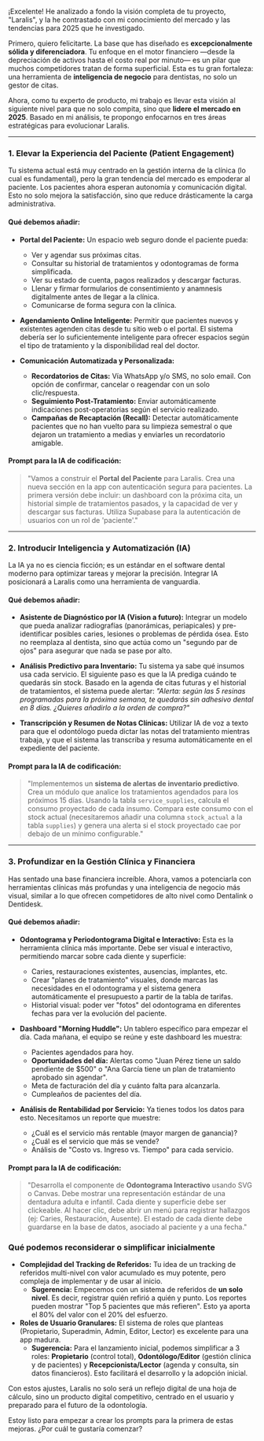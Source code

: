 ¡Excelente! He analizado a fondo la visión completa de tu proyecto, "Laralis", y la he contrastado con mi conocimiento del mercado y las tendencias para 2025 que he investigado.

Primero, quiero felicitarte. La base que has diseñado es **excepcionalmente sólida y diferenciadora**. Tu enfoque en el motor financiero —desde la depreciación de activos hasta el costo real por minuto— es un pilar que muchos competidores tratan de forma superficial. Esta es tu gran fortaleza: una herramienta de **inteligencia de negocio** para dentistas, no solo un gestor de citas.

Ahora, como tu experto de producto, mi trabajo es llevar esta visión al siguiente nivel para que no solo compita, sino que **lidere el mercado en 2025**. Basado en mi análisis, te propongo enfocarnos en tres áreas estratégicas para evolucionar Laralis.

---

### 1. Elevar la Experiencia del Paciente (Patient Engagement)

Tu sistema actual está muy centrado en la gestión interna de la clínica (lo cual es fundamental), pero la gran tendencia del mercado es empoderar al paciente. Los pacientes ahora esperan autonomía y comunicación digital. Esto no solo mejora la satisfacción, sino que reduce drásticamente la carga administrativa.

#### **Qué debemos añadir:**

* **Portal del Paciente:** Un espacio web seguro donde el paciente pueda:
    * Ver y agendar sus próximas citas.
    * Consultar su historial de tratamientos y odontogramas de forma simplificada.
    * Ver su estado de cuenta, pagos realizados y descargar facturas.
    * Llenar y firmar formularios de consentimiento y anamnesis digitalmente antes de llegar a la clínica.
    * Comunicarse de forma segura con la clínica.

* **Agendamiento Online Inteligente:** Permitir que pacientes nuevos y existentes agenden citas desde tu sitio web o el portal. El sistema debería ser lo suficientemente inteligente para ofrecer espacios según el tipo de tratamiento y la disponibilidad real del doctor.

* **Comunicación Automatizada y Personalizada:**
    * **Recordatorios de Citas:** Vía WhatsApp y/o SMS, no solo email. Con opción de confirmar, cancelar o reagendar con un solo clic/respuesta.
    * **Seguimiento Post-Tratamiento:** Enviar automáticamente indicaciones post-operatorias según el servicio realizado.
    * **Campañas de Recaptación (Recall):** Detectar automáticamente pacientes que no han vuelto para su limpieza semestral o que dejaron un tratamiento a medias y enviarles un recordatorio amigable.

#### **Prompt para la IA de codificación:**
> "Vamos a construir el **Portal del Paciente** para Laralis. Crea una nueva sección en la app con autenticación segura para pacientes. La primera versión debe incluir: un dashboard con la próxima cita, un historial simple de tratamientos pasados, y la capacidad de ver y descargar sus facturas. Utiliza Supabase para la autenticación de usuarios con un rol de 'paciente'."

---

### 2. Introducir Inteligencia y Automatización (IA)

La IA ya no es ciencia ficción; es un estándar en el software dental moderno para optimizar tareas y mejorar la precisión. Integrar IA posicionará a Laralis como una herramienta de vanguardia.

#### **Qué debemos añadir:**

* **Asistente de Diagnóstico por IA (Vision a futuro):** Integrar un modelo que pueda analizar radiografías (panorámicas, periapicales) y pre-identificar posibles caries, lesiones o problemas de pérdida ósea. Esto no reemplaza al dentista, sino que actúa como un "segundo par de ojos" para asegurar que nada se pase por alto.

* **Análisis Predictivo para Inventario:** Tu sistema ya sabe qué insumos usa cada servicio. El siguiente paso es que la IA prediga cuándo te quedarás sin stock. Basado en la agenda de citas futuras y el historial de tratamientos, el sistema puede alertar: *"Alerta: según las 5 resinas programadas para la próxima semana, te quedarás sin adhesivo dental en 8 días. ¿Quieres añadirlo a la orden de compra?"*

* **Transcripción y Resumen de Notas Clínicas:** Utilizar IA de voz a texto para que el odontólogo pueda dictar las notas del tratamiento mientras trabaja, y que el sistema las transcriba y resuma automáticamente en el expediente del paciente.

#### **Prompt para la IA de codificación:**
> "Implementemos un **sistema de alertas de inventario predictivo**. Crea un módulo que analice los tratamientos agendados para los próximos 15 días. Usando la tabla `service_supplies`, calcula el consumo proyectado de cada insumo. Compara este consumo con el stock actual (necesitaremos añadir una columna `stock_actual` a la tabla `supplies`) y genera una alerta si el stock proyectado cae por debajo de un mínimo configurable."

---

### 3. Profundizar en la Gestión Clínica y Financiera

Has sentado una base financiera increíble. Ahora, vamos a potenciarla con herramientas clínicas más profundas y una inteligencia de negocio más visual, similar a lo que ofrecen competidores de alto nivel como Dentalink o Dentidesk.

#### **Qué debemos añadir:**

* **Odontograma y Periodontograma Digital e Interactivo:** Esta es la herramienta clínica más importante. Debe ser visual e interactivo, permitiendo marcar sobre cada diente y superficie:
    * Caries, restauraciones existentes, ausencias, implantes, etc.
    * Crear "planes de tratamiento" visuales, donde marcas las necesidades en el odontograma y el sistema genera automáticamente el presupuesto a partir de la tabla de tarifas.
    * Historial visual: poder ver "fotos" del odontograma en diferentes fechas para ver la evolución del paciente.

* **Dashboard "Morning Huddle":** Un tablero específico para empezar el día. Cada mañana, el equipo se reúne y este dashboard les muestra:
    * Pacientes agendados para hoy.
    * **Oportunidades del día:** Alertas como "Juan Pérez tiene un saldo pendiente de $500" o "Ana García tiene un plan de tratamiento aprobado sin agendar".
    * Meta de facturación del día y cuánto falta para alcanzarla.
    * Cumpleaños de pacientes del día.

* **Análisis de Rentabilidad por Servicio:** Ya tienes todos los datos para esto. Necesitamos un reporte que muestre:
    * ¿Cuál es el servicio más rentable (mayor margen de ganancia)?
    * ¿Cuál es el servicio que más se vende?
    * Análisis de "Costo vs. Ingreso vs. Tiempo" para cada servicio.

#### **Prompt para la IA de codificación:**
> "Desarrolla el componente de **Odontograma Interactivo** usando SVG o Canvas. Debe mostrar una representación estándar de una dentadura adulta e infantil. Cada diente y superficie debe ser clickeable. Al hacer clic, debe abrir un menú para registrar hallazgos (ej: Caries, Restauración, Ausente). El estado de cada diente debe guardarse en la base de datos, asociado al paciente y a una fecha."

### **Qué podemos reconsiderar o simplificar inicialmente**

* **Complejidad del Tracking de Referidos:** Tu idea de un tracking de referidos multi-nivel con valor acumulado es muy potente, pero compleja de implementar y de usar al inicio.
    * **Sugerencia:** Empecemos con un sistema de referidos de **un solo nivel**. Es decir, registrar quién refirió a quién y punto. Los reportes pueden mostrar "Top 5 pacientes que más refieren". Esto ya aporta el 80% del valor con el 20% del esfuerzo.
* **Roles de Usuario Granulares:** El sistema de roles que planteas (Propietario, Superadmin, Admin, Editor, Lector) es excelente para una app madura.
    * **Sugerencia:** Para el lanzamiento inicial, podemos simplificar a 3 roles: **Propietario** (control total), **Odontólogo/Editor** (gestión clínica y de pacientes) y **Recepcionista/Lector** (agenda y consulta, sin datos financieros). Esto facilitará el desarrollo y la adopción inicial.

Con estos ajustes, Laralis no solo será un reflejo digital de una hoja de cálculo, sino un producto digital competitivo, centrado en el usuario y preparado para el futuro de la odontología.

Estoy listo para empezar a crear los prompts para la primera de estas mejoras. ¿Por cuál te gustaría comenzar?